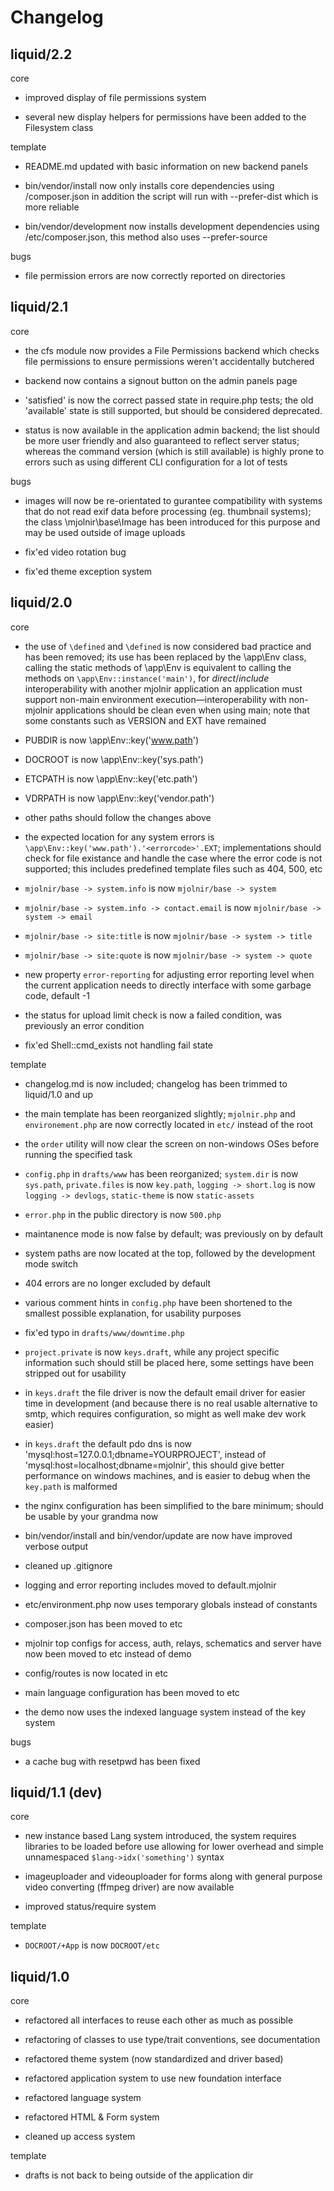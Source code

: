 Changelog
=========

liquid/2.2
----------

core

 - improved display of file permissions system

 - several new display helpers for permissions have been added to the Filesystem
   class

template

 - README.md updated with basic information on new backend panels

 - bin/vendor/install now only installs core dependencies using /composer.json
   in addition the script will run with --prefer-dist which is more reliable
 
 - bin/vendor/development now installs development dependencies 
   using /etc/composer.json, this method also uses --prefer-source

bugs

 - file permission errors are now correctly reported on directories

liquid/2.1
----------

core

 - the cfs module now provides a File Permissions backend which checks file
   permissions to ensure permissions weren't accidentally butchered

 - backend now contains a signout button on the admin panels page

 - 'satisfied' is now the correct passed state in require.php tests; the old
   'available' state is still supported, but should be considered deprecated.

 - status is now available in the application admin backend; the list should
   be more user friendly and also guaranteed to reflect server status; 
   whereas the command version (which is still available) is highly prone to 
   errors such as using different CLI configuration for a lot of tests

bugs

 - images will now be re-orientated to gurantee compatibility with systems
   that do not read exif data before processing (eg. thumbnail systems); the 
   class \mjolnir\base\Image has been introduced for this purpose and may be 
   used outside of image uploads

 - fix'ed video rotation bug

 - fix'ed theme exception system

liquid/2.0
----------

core

 - the use of `\defined` and `\defined` is now considered bad practice and has
   been removed; its use has been replaced by the \app\Env class, calling the
   static methods of \app\Env is equivalent to calling the methods on
   `\app\Env::instance('main')`, for *direct*/*include* interoperability with
   another mjolnir application an application must support non-main environment
   execution—interoperability with non-mjolnir applications should be clean even
   when using main; note that some constants such as VERSION and EXT have
   remained

 - PUBDIR is now \app\Env::key('www.path')

 - DOCROOT is now \app\Env::key('sys.path')

 - ETCPATH is now \app\Env::key('etc.path')

 - VDRPATH is now \app\Env::key('vendor.path')

 - other paths should follow the changes above

 - the expected location for any system errors is
   `\app\Env::key('www.path').'<errorcode>'.EXT`; implementations should
   check for file existance and handle the case where the error code is not
   supported; this includes predefined template files such as 404, 500, etc

 - `mjolnir/base -> system.info` is now `mjolnir/base -> system`

 - `mjolnir/base -> system.info -> contact.email` is now
   `mjolnir/base -> system -> email`

 - `mjolnir/base -> site:title` is now `mjolnir/base -> system -> title`

 - `mjolnir/base -> site:quote` is now `mjolnir/base -> system -> quote`

 - new property `error-reporting` for adjusting error reporting level when
   the current application needs to directly interface with some garbage
   code, default -1

 - the status for upload limit check is now a failed condition, was previously
   an error condition

 - fix'ed Shell::cmd_exists not handling fail state


template

 - changelog.md is now included; changelog has been trimmed to liquid/1.0 and up

 - the main template has been reorganized slightly; `mjolnir.php` and
   `environement.php` are now correctly located in `etc/` instead of the root

 - the `order` utility will now clear the screen on non-windows OSes before
   running the specified task

 - `config.php` in `drafts/www` has been reorganized; `system.dir` is now
   `sys.path`, `private.files` is now `key.path`, `logging -> short.log` is
   now `logging -> devlogs`, `static-theme` is now `static-assets`

 - `error.php` in the public directory is now `500.php`

 - maintanence mode is now false by default; was previously on by default

 - system paths are now located at the top, followed by the development mode
   switch

 - 404 errors are no longer excluded by default

 - various comment hints in `config.php` have been shortened to the smallest
   possible explanation, for usability purposes

 - fix'ed typo in `drafts/www/downtime.php`

 - `project.private` is now `keys.draft`, while any project specific information
   such should still be placed here, some settings have been stripped out for
   usability

 - in `keys.draft` the file driver is now the default email driver for
   easier time in development (and because there is no real usable alternative
   to smtp, which requires configuration, so might as well make dev work easier)

 - in `keys.draft` the default pdo dns is now
   'mysql:host=127.0.0.1;dbname=YOURPROJECT', instead of
   'mysql:host=localhost;dbname=mjolnir', this should give better performance on
   windows machines, and is easier to debug when the `key.path` is malformed

 - the nginx configuration has been simplified to the bare minimum; should be
   usable by your grandma now

 - bin/vendor/install and bin/vendor/update are now have improved verbose output

 - cleaned up .gitignore

 - logging and error reporting includes moved to default.mjolnir

 - etc/environment.php now uses temporary globals instead of constants

 - composer.json has been moved to etc

 - mjolnir top configs for access, auth, relays, schematics and server have now
   been moved to etc instead of demo

 - config/routes is now located in etc

 - main language configuration has been moved to etc

 - the demo now uses the indexed language system instead of the key system

bugs

 - a cache bug with resetpwd has been fixed

liquid/1.1 (dev)
----------------

core

 - new instance based Lang system introduced, the system requires libraries to
   be loaded before use allowing for lower overhead and simple unnamespaced
   `$lang->idx('something')` syntax

 - imageuploader and videouploader for forms along with general purpose video
   converting (ffmpeg driver) are now available

 - improved status/require system

template

 - `DOCROOT/+App` is now `DOCROOT/etc`


liquid/1.0
----------

core

 - refactored all interfaces to reuse each other as much as possible

 - refactoring of classes to use type/trait conventions, see documentation

 - refactored theme system (now standardized and driver based)

 - refactored application system to use new foundation interface

 - refactored language system

 - refactored HTML & Form system

 - cleaned up access system

template

 - drafts is not back to being outside of the application dir
